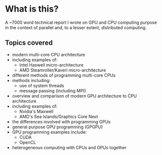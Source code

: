 # What is this?

A ~7000 word technical report I wrote on GPU and CPU computing purpose in the context of parallel and, to a lesser extent,
distributed computing.

## Topics covered

- modern multi-core CPU architecture
- including examples of:
    - Intel Haswell micro-architecture
    - AMD Steamroller/Kaveri micro-architecture
- different methods of programming multi-core CPUs
- methods including:
    - use of system threads
    - message passing (including MPI)
- overview and comparison of modern GPU architecture to CPU architecture
- including examples of:
    - Nvidia's Maxwell
    - AMD's Sea Islands/Graphics Core Next
- the differences involved with programming GPUs
- general purpose GPU programming (GPGPU)
- GPU programming examples include:
    - CUDA
    - OpenCL
- heterogeneous computing with CPUs and GPUs together